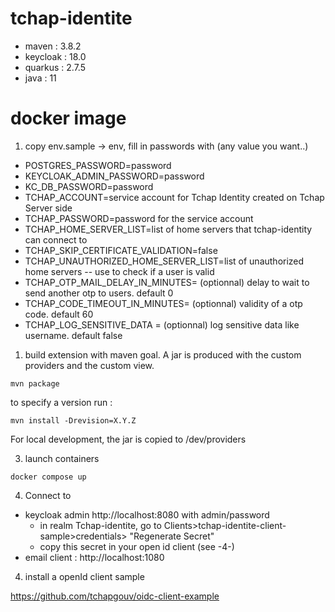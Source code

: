 # tchap-identite

- maven : 3.8.2
- keycloak : 18.0
- quarkus : 2.7.5
- java : 11

# docker image

1. copy env.sample -> env, fill in passwords with (any value you want..)
- POSTGRES_PASSWORD=password
- KEYCLOAK_ADMIN_PASSWORD=password
- KC_DB_PASSWORD=password
- TCHAP_ACCOUNT=service account for Tchap Identity created on Tchap Server side
- TCHAP_PASSWORD=password for the service account
- TCHAP_HOME_SERVER_LIST=list of home servers that tchap-identity can connect to
- TCHAP_SKIP_CERTIFICATE_VALIDATION=false
- TCHAP_UNAUTHORIZED_HOME_SERVER_LIST=list of unauthorized home servers -- use to check if a user is valid
- TCHAP_OTP_MAIL_DELAY_IN_MINUTES= (optionnal) delay to wait to send another otp to users. default 0 
- TCHAP_CODE_TIMEOUT_IN_MINUTES= (optionnal) validity of a otp code. default 60 
- TCHAP_LOG_SENSITIVE_DATA = (optionnal) log sensitive data like username. default false

1. build extension with maven goal. A jar is produced with the custom providers and the custom view.  

`mvn package`

to specify a version run : 

`mvn install -Drevision=X.Y.Z`

For local development, the jar is copied to /dev/providers

3. launch containers

`docker compose up`

4. Connect to 
- keycloak admin http://localhost:8080 with admin/password
  - in realm Tchap-identite, go to Clients>tchap-identite-client-sample>credentials> "Regenerate Secret"
  - copy this secret in your open id client (see -4-)
- email client : http://localhost:1080

4. install a openId client sample 

https://github.com/tchapgouv/oidc-client-example

